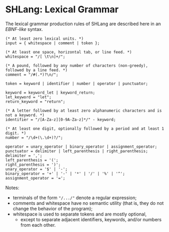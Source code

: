 # SHLang: Lexical Grammar

The lexical grammar production rules of SHLang are described here in an *EBNF-like* syntax.

```ebnf
(* At least zero lexical units. *)
input = { whitespace | comment | token };

(* At least one space, horizontal tab, or line feed. *)
whitespace = "/[ \t\n]+/";

(* A pound, followed by any number of characters (non-greedy), followed by a line feed. *)
comment = "/#(.*)?\n/";

token = keyword | identifier | number | operator | punctuator;

keyword = keyword_let | keyword_return;
let_keyword = "let";
return_keyword = "return";

(* A letter followed by at least zero alphanumeric characters and is not a keyword. *)
identifier = "/[A-Za-z][0-9A-Za-z]*/" - keyword;

(* At least one digit, optionally followed by a period and at least 1 digit. *)
number = "/\d+(\.\d+)?/";

operator = unary_operator | binary_operator | assignment_operator;
punctuator = delimiter | left_parenthesis | right_parenthesis;
delimiter = ',';
left_parenthesis = '(';
right_parenthesis = ')';
unary_operator = '$' | '-';
binary_operator = '+' | '-' | '*' | '/' | '%' | '^';
assignment_operator = '=';
```

Notes:
- terminals of the form `"/.../"` denote a regular expression;
- comments and whitespace have no semantic utility (that is, they do not change the behavior of the program);
- whitespace is used to separate tokens and are mostly optional,
	- except to separate adjacent identifiers, keywords, and/or numbers from each other.
